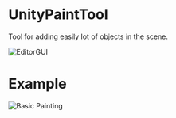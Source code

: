 # UnityPaintTool

Tool for adding easily lot of objects in the scene.

![EditorGUI](http://i.imgur.com/iTeHzyM.png)

# Example
![Basic Painting](http://i.imgur.com/tp1c44B.gif)
